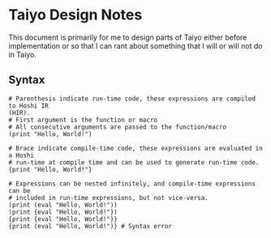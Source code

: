 # Taiyo Design Notes

This document is primarily for me to design parts of Taiyo either before
implementation or so that I can rant about something that I will or will not do
in Taiyo.

## Syntax

```taiyo
# Parenthesis indicate run-time code, these expressions are compiled to Hoshi IR
(HIR).
# First argument is the function or macro
# All consecutive arguments are passed to the function/macro
(print "Hello, World!")

# Brace indicate compile-time code, these expressions are evaluated in a Hoshi
# run-time at compile time and can be used to generate run-time code.
{print "Hello, World!"}

# Expressions can be nested infinitely, and compile-time expressions can be
# included in run-time expressions, but not vice-versa.
(print (eval "Hello, World!"))
(print {eval "Hello, World!"})
{print {eval "Hello, World!"}}
{print (eval "Hello, World!")} # Syntax error
```
